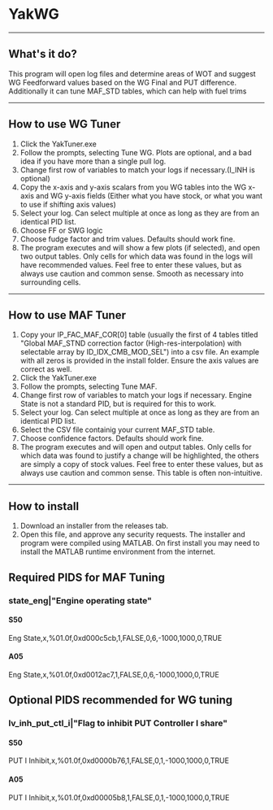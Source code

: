 # YakWG
----
## What's it do?
This program will open log files and determine areas of WOT and suggest WG Feedforward values based on the WG Final and PUT difference.
Additionally it can tune MAF_STD tables, which can help with fuel trims

----
## How to use WG Tuner

1. Click the YakTuner.exe
1. Follow the prompts, selecting Tune WG. Plots are optional, and a bad idea if you have more than a single pull log.
2. Change first row of variables to match your logs if necessary.(I_INH is optional)
2. Copy the x-axis and y-axis scalars from you WG tables into the WG x-axis and WG y-axis fields (Either what you have stock, or what you want to use if shifting axis values)
5. Select your log. Can select multiple at once as long as they are from an identical PID list.
6. Choose FF or SWG logic
7. Choose fudge factor and trim values. Defaults should work fine.
8. The program executes and will show a few plots (if selected), and open two output tables. Only cells for which data was found in the logs will have recommended values. Feel free to enter these values, but as always use caution and common sense. Smooth as necessary into surrounding cells.

----
## How to use MAF Tuner

1. Copy your IP_FAC_MAF_COR[0] table (usually the first of 4 tables titled "Global MAF_STND correction factor (High-res-interpolation) with selectable array by ID_IDX_CMB_MOD_SEL") into a csv file. An example with all zeros is provided in the install folder. Ensure the axis values are correct as well.
2. Click the YakTuner.exe
1. Follow the prompts, selecting Tune MAF.
2. Change first row of variables to match your logs if necessary. Engine State is not a standard PID, but is required for this to work.
5. Select your log. Can select multiple at once as long as they are from an identical PID list.
6. Select the CSV file containig your current MAF_STD table.
7. Choose confidence factors. Defaults should work fine.
8. The program executes and will open and output tables. Only cells for which data was found to justify a change will be highlighted, the others are simply a copy of stock values. Feel free to enter these values, but as always use caution and common sense. This table is often non-intuitive.

----
## How to install
1. Download an installer from the releases tab.
2. Open this file, and approve any security requests.
The installer and program were compiled using MATLAB. On first install you may need to install the MATLAB runtime environment from the internet.

## Required PIDS for MAF Tuning
### state_eng|"Engine operating state"
#### S50
Eng State,x,%01.0f,0xd000c5cb,1,FALSE,0,6,-1000,1000,0,TRUE
#### A05
Eng State,x,%01.0f,0xd0012ac7,1,FALSE,0,6,-1000,1000,0,TRUE

## Optional PIDS recommended for WG tuning
### lv_inh_put_ctl_i|"Flag to inhibit PUT Controller I share"
#### S50
PUT I Inhibit,x,%01.0f,0xd0000b76,1,FALSE,0,1,-1000,1000,0,TRUE
#### A05
PUT I Inhibit,x,%01.0f,0xd00005b8,1,FALSE,0,1,-1000,1000,0,TRUE
